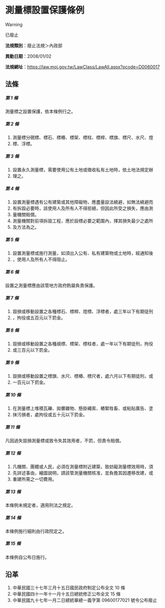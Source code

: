 # 測量標設置保護條例


> [!WARNING]
> 已廢止


**法規類別**：廢止法規＞內政部

**異動日期**：2008/01/02  

**法規網址**：https://law.moj.gov.tw/LawClass/LawAll.aspx?pcode=D0060017



## 法條
##### 第 1 條
測量標之設置保護，依本條例行之。　　　　　　　　　　　　

##### 第 2 條
1. 測量標分硯標、標石、標樁、標架、標柱、標桿、標旗、標尺、水尺、燈
1. 標、浮標。　　　　　　　　　　　　　　　　　　　　　

##### 第 3 條
1. 設置永久測量標，需要使用公有土地或徵收私有土地時，依土地法規定辦
1. 理之。　　　　　　　　　　　　　　　　　　　　　　　

##### 第 4 條
1. 設置測量標遇有公有建築或其他障礙物，應盡量設法繞避，如無法繞避而
1. 有拆毀必要時，該使用人及所有人不得拒絕，但因此所受之損失，應由測
1. 量機關賠償。　
1. 測量機關對前項拆毀工程，應於設標必要之範圍內，擇其損失最少之處所
1. 及方法為之。　　　　　　　　　　　　　　　　　　　　

##### 第 5 條
1. 設置測量標或施行測量，如須出入公有、私有建築物或土地時，經通知後
1. ，使用人及所有人不得阻止。　　　　　　　　　　　　　　　

##### 第 6 條
設置之測量標應由該管地方政府飭屬負責保護。　　　　　　　

##### 第 7 條
1. 毀損或移動設置之各種標石、標桿、燈標、浮標者，處三年以下有期徒刑
1. ，拘役或五百元以下罰金。　　　　　　　　　　　　　　

##### 第 8 條
1. 毀損或移動設置之各種覘標、標架、標柱者，處一年以下有期徒刑，拘役
1. 或三百元以下罰金。　　　　　　　　　　　　　　　　　

##### 第 9 條
1. 毀損或移動設置之標旗、水尺、標樁、標尺者，處六月以下有期徒刑，或
1. 一百元以下罰金。

##### 第 10 條
1. 在測量標上堆積瓦礫、拋擲雜物、懸掛繩索、樁緊牲畜、或粘貼廣告、塗
1. 抹污損者，處拘役或五十元以下罰金。　　　　　　　　　

##### 第 11 條
凡因過失毀損測量標或致令失其效用者，不罰，但責令賠償。

##### 第 12 條
1. 凡機關、團體或人民，必須在測量標附近建築，致妨礙測量標效用時，須
1. 先詳述事由，繪圖說明，請該管測量機關核准，並負擔其因遷移改建，或
1. 重建所需之一切費用。　　　　　　　　　　　　　　　　

##### 第 13 條
本條例未規定者，適用刑法之規定。　　　　　　　　　　　　

##### 第 14 條
本條例施行細則由行政院定之。　　　　　　　　　　　　　　

##### 第 15 條
本條例自公布日施行。　　　　　　　　　　　　　　　　　　

## 沿革
1. 中華民國三十七年三月十五日國民政府制定公布全文 10 條
1. 中華民國四十一年十一月十五日總統修正公布全文 15 條
1. 中華民國九十七年一月二日總統華總一義字第 09600177021  號令公布廢止                                                          
